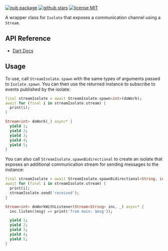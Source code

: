 [![pub package](https://img.shields.io/pub/v/darq.svg)](https://pub.dartlang.org/packages/stream_isolate)
[![github stars](https://img.shields.io/github/stars/abion47/darq.svg?style=flat&logo=github&colorB=deeppink&label=stars)](https://github.com/abion47/stream_isolate)
[![license MIT](https://img.shields.io/badge/license-MIT-purple.svg)](https://opensource.org/licenses/MIT)

A wrapper class for `Isolate` that exposes a communication channel using a `Stream`.

## API Reference

 - [Dart Docs](https://pub.dev/documentation/darq/latest/stream_isolate/stream_isolate-library.html)

## Usage

To use, call `StreamIsolate.spawn` with the same types of arguments passed to `Isolate.spawn`. You can then use the returned instance to subscribe to events published by the isolate:

```dart
final streamIsolate = await StreamIsolate.spawn<int>(doWork);
await for (final i in streamIsolate.stream) {
  print(i);
}
```

```dart
Stream<int> doWork(_) async* {
  yield 1;
  yield 2;
  yield 3;
  yield 4;
  yield 5;
}
```

You can also call `StreamIsolate.spawnBidirectional` to create an isolate that exposes an additional communication stream for sending messages to the instance:

```dart
final streamIsolate = await StreamIsolate.spawnBidirectional<String, int>(doWork);
await for (final i in streamIsolate.stream) {
  print(i);
  streamIsolate.send('received');
}
```

```dart
Stream<int> doWorkWithListener(Stream<String> inc, _) async* {
  inc.listen((msg) => print('from main: $msg'));

  yield 1;
  yield 2;
  yield 3;
  yield 4;
  yield 5;
}
```